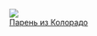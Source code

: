![](/books/sf_detective/Стивен%20Кинг/Парень%20из%20Колорадо.jpg)  
[Парень из Колорадо](/books/sf_detective/Стивен%20Кинг/Парень%20из%20Колорадо)
